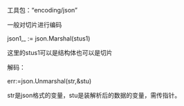 工具包：“encoding/json”

一般对切片进行编码

json1,_ := json.Marshal(stus1)

这里的stus1可以是结构体也可以是切片

解码：

err:=json.Unmarshal(str,&stu)

str是json格式的变量，stu是装解析后的数据的变量，需传指针。

